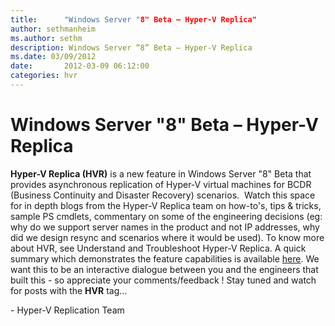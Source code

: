 ```yaml
---
title:      "Windows Server "8" Beta – Hyper-V Replica"
author: sethmanheim
ms.author: sethm
description: Windows Server “8” Beta – Hyper-V Replica
ms.date: 03/09/2012
date:       2012-03-09 06:12:00
categories: hvr
---
```

# Windows Server "8" Beta – Hyper-V Replica

**Hyper-V Replica (HVR)** is a new feature in Windows Server "8" Beta that provides asynchronous replication of Hyper-V virtual machines for BCDR (Business Continuity and Disaster Recovery) scenarios.  Watch this space for in depth blogs from the Hyper-V Replica team on how-to's, tips & tricks, sample PS cmdlets, commentary on some of the engineering decisions (eg: why do we support server names in the product and not IP addresses, why did we design resync and scenarios where it would be used). To know more about HVR, see Understand and Troubleshoot Hyper-V Replica. A quick summary which demonstrates the feature capabilities is available [here](/previous-versions/windows/it-pro/windows-server-2012-R2-and-2012/hh831759(v=ws.11)). We want this to be an interactive dialogue between you and the engineers that built this - so appreciate your comments/feedback ! Stay tuned and watch for posts with the **HVR** tag...   

\- Hyper-V Replication Team
